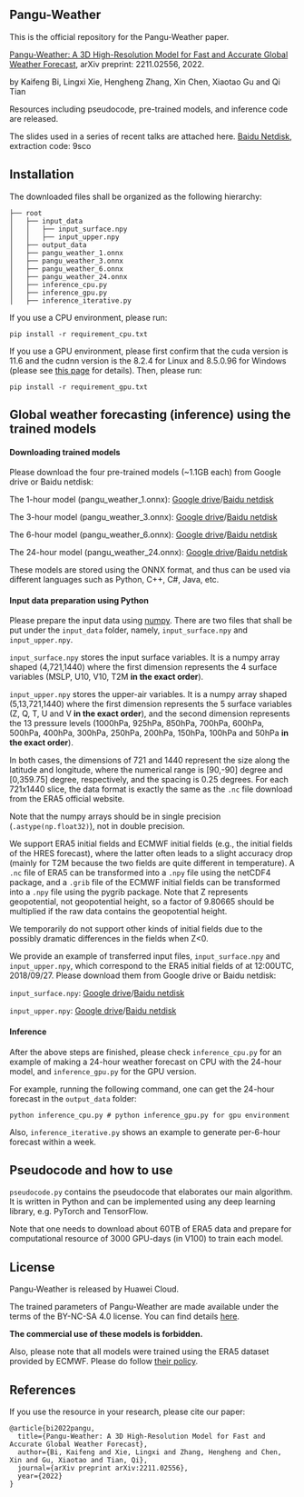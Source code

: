 ## Pangu-Weather

This is the official repository for the Pangu-Weather paper.

[Pangu-Weather: A 3D High-Resolution Model for Fast and Accurate Global Weather Forecast](https://arxiv.org/abs/2211.02556), arXiv preprint: 2211.02556, 2022.

by Kaifeng Bi, Lingxi Xie, Hengheng Zhang, Xin Chen, Xiaotao Gu and Qi Tian

Resources including pseudocode, pre-trained models, and inference code are released.

The slides used in a series of recent talks are attached here. [Baidu Netdisk](https://pan.baidu.com/s/14ZGywcr4XAK5dk75-8PUqA?pwd=9sco), extraction code: 9sco

## Installation

The downloaded files shall be organized as the following hierarchy:

```plain
├── root
│   ├── input_data
│   │   ├── input_surface.npy
│   │   ├── input_upper.npy
│   ├── output_data
│   ├── pangu_weather_1.onnx
│   ├── pangu_weather_3.onnx
│   ├── pangu_weather_6.onnx
│   ├── pangu_weather_24.onnx
│   ├── inference_cpu.py
│   ├── inference_gpu.py
│   ├── inference_iterative.py
```

If you use a CPU environment, please run:
```
pip install -r requirement_cpu.txt
```

If you use a GPU environment, please first confirm that the cuda version is 11.6 and the cudnn version is the 8.2.4 for Linux and 8.5.0.96 for Windows (please see [this page](https://onnxruntime.ai/docs/execution-providers/CUDA-ExecutionProvider.html) for details). Then, please run:
```
pip install -r requirement_gpu.txt
```

## Global weather forecasting (inference) using the trained models

#### Downloading trained models

Please download the four pre-trained models (~1.1GB each) from Google drive or Baidu netdisk:

The 1-hour model (pangu_weather_1.onnx): [Google drive](https://drive.google.com/file/d/1fg5jkiN_5dHzKb-5H9Aw4MOmfILmeY-S/view?usp=share_link)/[Baidu netdisk](https://pan.baidu.com/s/1M7SAigVsCSH8hpw6DE8TDQ?pwd=ie0h)

The 3-hour model (pangu_weather_3.onnx): [Google drive](https://drive.google.com/file/d/1EdoLlAXqE9iZLt9Ej9i-JW9LTJ9Jtewt/view?usp=share_link)/[Baidu netdisk](https://pan.baidu.com/s/197fZsoiCqZYzKwM7tyRrfg?pwd=gmcl)

The 6-hour model (pangu_weather_6.onnx): [Google drive](https://drive.google.com/file/d/1a4XTktkZa5GCtjQxDJb_fNaqTAUiEJu4/view?usp=share_link)/[Baidu netdisk](https://pan.baidu.com/s/1q7IB7tNjqIwoGC7KVMPn4w?pwd=vxq3)

The 24-hour model (pangu_weather_24.onnx): [Google drive](https://drive.google.com/file/d/1lweQlxcn9fG0zKNW8ne1Khr9ehRTI6HP/view?usp=share_link)/[Baidu netdisk](https://pan.baidu.com/s/179q2gkz2BrsOR6g3yfTVQg?pwd=eajy)

These models are stored using the ONNX format, and thus can be used via different languages such as Python, C++, C#, Java, etc.

#### Input data preparation using Python

Please prepare the input data using [numpy](https://numpy.org/). There are two files that shall be put under the `input_data` folder, namely, `input_surface.npy` and `input_upper.npy`.

`input_surface.npy` stores the input surface variables. It is a numpy array shaped (4,721,1440) where the first dimension represents the 4 surface variables (MSLP, U10, V10, T2M **in the exact order**).

`input_upper.npy` stores the upper-air variables. It is a numpy array shaped (5,13,721,1440) where the first dimension represents the 5 surface variables (Z, Q, T, U and V **in the exact order**), and the second dimension represents the 13 pressure levels (1000hPa, 925hPa, 850hPa, 700hPa, 600hPa, 500hPa, 400hPa, 300hPa, 250hPa, 200hPa, 150hPa, 100hPa and 50hPa **in the exact order**).

In both cases, the dimensions of 721 and 1440 represent the size along the latitude and longitude, where the numerical range is [90,-90] degree and [0,359.75] degree, respectively, and the spacing is 0.25 degrees. For each 721x1440 slice, the data format is exactly the same as the `.nc` file download from the ERA5 official website.

Note that the numpy arrays should be in single precision (`.astype(np.float32)`), not in double precision.

We support ERA5 initial fields and ECMWF initial fields (e.g., the initial fields of the HRES forecast), where the latter often leads to a slight accuracy drop (mainly for T2M because the two fields are quite different in temperature). A `.nc` file of ERA5 can be transformed into a `.npy` file using the netCDF4 package, and a `.grib` file of the ECMWF initial fields can be transformed into a `.npy` file using the pygrib package. Note that Z represents geopotential, not geopotential height, so a factor of 9.80665 should be multiplied if the raw data contains the geopotential height.

We temporarily do not support other kinds of initial fields due to the possibly dramatic differences in the fields when Z<0.

We provide an example of transferred input files, `input_surface.npy` and `input_upper.npy`, which correspond to the ERA5 initial fields of at 12:00UTC, 2018/09/27. Please download them from Google drive or Baidu netdisk:

`input_surface.npy`: [Google drive](https://drive.google.com/file/d/1pj8QEVNpC1FyJfUabDpV4oU3NpSe0BkD/view?usp=share_link)/[Baidu netdisk](https://pan.baidu.com/s/1i4o5i8guAqmOus6PWncAlA?pwd=4z9s)

`input_upper.npy`: [Google drive](https://drive.google.com/file/d/1--7xEBJt79E3oixizr8oFmK_haDE77SS/view?usp=share_link)/[Baidu netdisk](https://pan.baidu.com/s/1mS8X5MqEdbVfF2u2Us62FQ?pwd=sgx6)

#### Inference

After the above steps are finished, please check `inference_cpu.py` for an example of making a 24-hour weather forecast on CPU with the 24-hour model, and `inference_gpu.py` for the GPU version.

For example, running the following command, one can get the 24-hour forecast in the `output_data` folder:
```
python inference_cpu.py # python inference_gpu.py for gpu environment
```

Also, `inference_iterative.py` shows an example to generate per-6-hour forecast within a week.

## Pseudocode and how to use

`pseudocode.py` contains the pseudocode that elaborates our main algorithm. It is written in Python and can be implemented using any deep learning library, e.g. PyTorch and TensorFlow.

Note that one needs to download about 60TB of ERA5 data and prepare for computational resource of 3000 GPU-days (in V100) to train each model.

## License

Pangu-Weather is released by Huawei Cloud.

The trained parameters of Pangu-Weather are made available under the terms of the BY-NC-SA 4.0 license. You can find details [here](https://creativecommons.org/licenses/by-nc-sa/4.0/).

**The commercial use of these models is forbidden.**

Also, please note that all models were trained using the ERA5 dataset provided by ECMWF. Please do follow [their policy](https://apps.ecmwf.int/datasets/licences/copernicus/).

## References

If you use the resource in your research, please cite our paper:

```
@article{bi2022pangu,
  title={Pangu-Weather: A 3D High-Resolution Model for Fast and Accurate Global Weather Forecast},
  author={Bi, Kaifeng and Xie, Lingxi and Zhang, Hengheng and Chen, Xin and Gu, Xiaotao and Tian, Qi},
  journal={arXiv preprint arXiv:2211.02556},
  year={2022}
}
```
